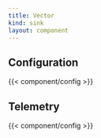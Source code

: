 ```yaml
---
title: Vector
kind: sink
layout: component
---
```


## Configuration

{{< component/config >}}

## Telemetry

{{< component/config >}}
